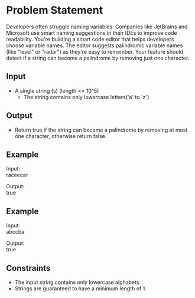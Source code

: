 # Problem Statement

Developers often struggle naming variables. Companies like JetBrains and Microsoft use smart naming suggestions in their IDEs to improve code readability. You're building a smart code editor that helps developers choose variable names. The editor suggests palindromic variable names (like "level" or "radar") as they're easy to remember. Your feature should detect if a string can become a palindrome by removing just one character.

## Input

- A single string (s) (length <= 10^5)
  - The string contains only lowercase letters('a' to 'z')

## Output

- Return true if the string can become a palindrome by removing at most one character, otherwise return false.

## Example

Input: <br>
raceecar

Output: <br>
true

## Example

Input: <br>
abccba

Output: <br>
true

## Constraints

- The input string contains only lowercase alphabets.
- Strings are guaranteed to have a minimum length of 1.
